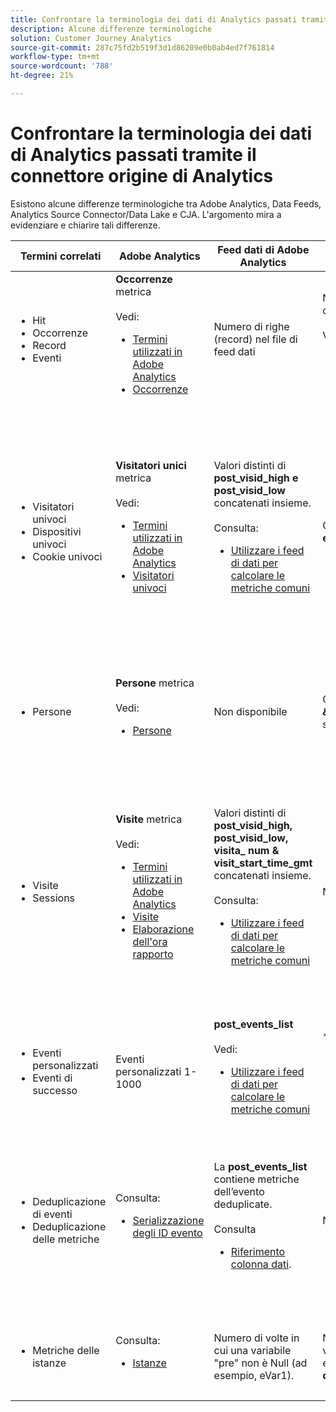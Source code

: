 ```yaml
---
title: Confrontare la terminologia dei dati di Analytics passati tramite il connettore origine di Analytics
description: Alcune differenze terminologiche
solution: Customer Journey Analytics
source-git-commit: 287c75fd2b519f3d1d86209e0b0ab4ed7f761814
workflow-type: tm+mt
source-wordcount: '788'
ht-degree: 21%

---
```



# Confrontare la terminologia dei dati di Analytics passati tramite il connettore origine di Analytics

Esistono alcune differenze terminologiche tra Adobe Analytics, Data Feeds, Analytics Source Connector/Data Lake e CJA. L&#39;argomento mira a evidenziare e chiarire tali differenze.

| Termini correlati | Adobe Analytics | Feed dati di Adobe Analytics | Connettore sorgente di Analytics/Data Lake | CJA | Note |
|---|---|---|---|---|---|
| <ul><li>Hit</li><li>Occorrenze</li><li>Record</li><li>Eventi</li></ul> | **Occorrenze** metrica<br><br>Vedi:<ul><li>[Termini utilizzati in Adobe Analytics](https://experienceleague.adobe.com/docs/analytics/technotes/terms.html?lang=it)</li><li>[Occorrenze](https://experienceleague.adobe.com/docs/analytics/components/metrics/occurrences.html?lang=it)</li></ul> | Numero di righe (record) nel file di feed dati | Numero di righe (record) nel set di dati<br><br>Vedi:<ul><li>[Confrontare i dati di Adobe Analytics con i dati CJA](https://experienceleague.adobe.com/docs/analytics-platform/using/troubleshooting/compare.html?lang=en)</li></ul> | **Eventi** metrica | <ul><li>&quot;Hit&quot; e &quot;occorrenza&quot; sono sinonimi in Adobe Analytics.</li><li>Vedi _Eventi personalizzati_ sotto.</li><li>Alcuni dati vengono filtrati mentre passano attraverso il connettore di origine di Analytics ad AEP. Vedi [Confrontare i dati di Adobe Analytics con i dati CJA](https://experienceleague.adobe.com/docs/analytics-platform/using/troubleshooting/compare.html?lang=en) |
| <ul><li>Visitatori univoci</li><li>Dispositivi univoci</li><li>Cookie univoci</li></ul> | **Visitatori unici** metrica<br><br>Vedi:<ul><li>[Termini utilizzati in Adobe Analytics](https://experienceleague.adobe.com/docs/analytics/technotes/terms.html?lang=en)</li><li>[Visitatori univoci](https://experienceleague.adobe.com/docs/analytics/components/metrics/unique-visitors.html?lang=it)</li></ul> | Valori distinti di **post\_visid\_high e post\_visid\_low** concatenati insieme.<br><br>Consulta:<ul><li>[Utilizzare i feed di dati per calcolare le metriche comuni](https://experienceleague.adobe.com/docs/analytics/export/analytics-data-feed/data-feed-contents/datafeeds-calculate.html?lang=en)</li></ul> | Conta distinto da **endUserIDs.\_experience.aaid.id** | **Persone** se **endUserIDs.\_experience.aaid.id** viene scelto come ID persona. | <ul><li>Un &quot;visitatore&quot; in Adobe Analytics è solitamente associato a un &quot;identificatore del dispositivo&quot;, ad esempio un cookie. AAID è l&#39;identificatore del dispositivo principale in Adobe Analytics, non ECID. Vedi anche [AAID, ECID, AACUSTOMID e il connettore di origine di Analytics](https://experienceleague.adobe.com/docs/analytics-platform/using/cja-overview/compare-aa-cja/aaid-ecid-adc.html?lang=en).</li><li>&quot;Visitatore&quot; non è una metrica predefinita in CJA. Ma se si sceglie **endUserIDs.\_experience.aaid.id** come ID persona, la metrica Persone in CJA equivale all’incirca a Visitatori unici in Adobe Analytics.</li></ul> |
| <ul><li>Persone</li></ul> | **Persone** metrica<br><br> Vedi:<ul><li>[Persone](https://experienceleague.adobe.com/docs/analytics/components/metrics/people.html?lang=it)</li></ul> | Non disponibile | Conta distinto da **_\&lt;path>_.stitchedId**(disponibile solo nei set di dati uniti) | **Metrica Persone** | <ul><li>La metrica Persone in CJA è il numero di ID persona diversi. A seconda di quello che scegli come ID persona nella connessione CJA, la metrica Persone può significare cose diverse.</ul></li> |
| <ul><li>Visite</li><li>Sessions</li></ul> | **Visite** metrica<br><br>Vedi:<ul><li>[Termini utilizzati in Adobe Analytics](https://experienceleague.adobe.com/docs/analytics/technotes/terms.html?lang=en)</li><li>[Visite](https://experienceleague.adobe.com/docs/analytics/components/metrics/visits.html?lang=it)</li><li>[Elaborazione dell&#39;ora rapporto](https://experienceleague.adobe.com/docs/analytics/components/virtual-report-suites/vrs-report-time-processing.html?lang=it)</ul></li> | Valori distinti di **post\_visid\_high, post\_visid\_low, visita\_ num &amp; visit\_start\_time\_gmt** concatenati insieme.<br><br>Consulta:<ul><li>[Utilizzare i feed di dati per calcolare le metriche comuni](https://experienceleague.adobe.com/docs/analytics/export/analytics-data-feed/data-feed-contents/datafeeds-calculate.html?lang=en)</li></ul> | Non disponibile | **Sessioni** metrica | <ul><li>Con l’elaborazione in fase di report nelle suite di rapporti virtuali Adobe Analytics e nelle visualizzazioni dati CJA, è possibile configurare il concetto di visita (sessione). Di conseguenza, i conteggi delle visite (sessioni) possono variare da un ambiente all’altro a seconda della definizione applicata. Vedi anche [Confrontare l’elaborazione dei dati tra le funzioni di reporting di Adobe Analytics e CJA](https://experienceleague.adobe.com/docs/analytics-platform/using/cja-overview/compare-aa-cja/data-processing-comparisons.html?lang=en) e [Suite di rapporti virtuali, visualizzazioni dati, Sandbox AEP e il connettore di origine di Analytics](https://experienceleague.adobe.com/docs/analytics-platform/using/cja-overview/compare-aa-cja/vrs-dataview-sandbox-adc.html?lang=en). |
| <ul><li>Eventi personalizzati</li><li>Eventi di successo</li></ul> | Eventi personalizzati 1-1000 | **post\_events\_list**<br><br> Vedi:<ul><li>[Utilizzare i feed di dati per calcolare le metriche comuni](https://experienceleague.adobe.com/docs/analytics/export/analytics-data-feed/data-feed-contents/datafeeds-calculate.html?lang=en) | **\_experience.analytics.<ul>event1to100.event1 **attraverso<br>** event901to1000.event1000 **</ul> | **\_experience.analytics.<ul>event1to100.event1 **attraverso<br>** event901to1000.event1000 **</ul> | <ul><li>Un &quot;evento&quot; in Adobe Analytics è un [Evento di successo](https://experienceleague.adobe.com/docs/analytics/components/metrics/custom-events.html?lang=it) (evento personalizzato) impostato in una richiesta di immagine Adobe Analytics (chiamata al server di raccolta dati).</ul> |
| <ul><li>Deduplicazione di eventi</li><li>Deduplicazione delle metriche</ul></li> | Consulta:<ul><li>[Serializzazione degli ID evento](https://experienceleague.adobe.com/docs/analytics/implementation/vars/page-vars/events/event-serialization.html?lang=en)</li></ul> | La **post_events_list** contiene metriche dell’evento deduplicate.<br><br>Consulta <ul><li>[Riferimento colonna dati](https://experienceleague.adobe.com/docs/analytics/export/analytics-data-feed/data-feed-contents/datafeeds-reference.html?lang=en). </ul></li> | Non disponibile | Consulta:<ul><li>[Impostazioni dei componenti di deduplicazione delle metriche](https://experienceleague.adobe.com/docs/analytics-platform/using/cja-dataviews/component-settings/metric-deduplication.html?lang=it) | <ul><li>La deduplicazione di eventi/metriche in Adobe Analytics è leggermente diversa da quella di CJA. In Adobe Analytics, la deduplicazione si verifica al momento dell’elaborazione dei dati. In CJA, la deduplicazione si verifica in fase di runtime del rapporto, fornendo maggiore flessibilità. Le metriche dedicate possono variare leggermente in Adobe Analytics rispetto a CJA.</li></ul> |
| <ul><li>Metriche delle istanze</li></ul> | Consulta:<ul><li>[Istanze](https://experienceleague.adobe.com/docs/analytics/components/metrics/instances.html?lang=en) | Numero di volte in cui una variabile &quot;pre&quot; non è Null (ad esempio, eVar1). | Numero di volte in cui una variabile &quot;mid&quot; non è null (ad esempio **\_experience.analytics.<br>customDimensions.eVars.eVar1**). | **Istanze** metriche | <ul><li>Le istanze vengono solitamente associate alle colonne prop e eVar per determinare quante volte la variabile è stata impostata. |